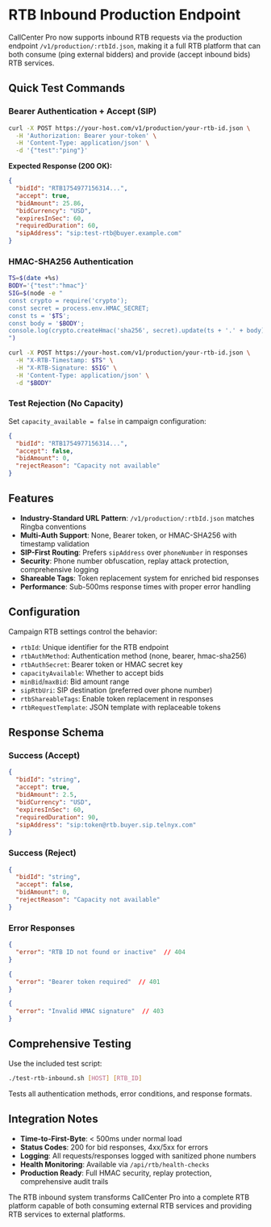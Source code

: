 # RTB Inbound Production Endpoint

CallCenter Pro now supports inbound RTB requests via the production endpoint `/v1/production/:rtbId.json`, making it a full RTB platform that can both consume (ping external bidders) and provide (accept inbound bids) RTB services.

## Quick Test Commands

### Bearer Authentication + Accept (SIP)
```bash
curl -X POST https://your-host.com/v1/production/your-rtb-id.json \
  -H 'Authorization: Bearer your-token' \
  -H 'Content-Type: application/json' \
  -d '{"test":"ping"}'
```

**Expected Response (200 OK):**
```json
{
  "bidId": "RTB1754977156314...",
  "accept": true,
  "bidAmount": 25.86,
  "bidCurrency": "USD",
  "expiresInSec": 60,
  "requiredDuration": 60,
  "sipAddress": "sip:test-rtb@buyer.example.com"
}
```

### HMAC-SHA256 Authentication
```bash
TS=$(date +%s)
BODY='{"test":"hmac"}'
SIG=$(node -e "
const crypto = require('crypto');
const secret = process.env.HMAC_SECRET;
const ts = '$TS';
const body = '$BODY';
console.log(crypto.createHmac('sha256', secret).update(ts + '.' + body).digest('base64'));
")

curl -X POST https://your-host.com/v1/production/your-rtb-id.json \
  -H "X-RTB-Timestamp: $TS" \
  -H "X-RTB-Signature: $SIG" \
  -H 'Content-Type: application/json' \
  -d "$BODY"
```

### Test Rejection (No Capacity)
Set `capacity_available = false` in campaign configuration:
```json
{
  "bidId": "RTB1754977156314...",
  "accept": false,
  "bidAmount": 0,
  "rejectReason": "Capacity not available"
}
```

## Features

- **Industry-Standard URL Pattern**: `/v1/production/:rtbId.json` matches Ringba conventions
- **Multi-Auth Support**: None, Bearer token, or HMAC-SHA256 with timestamp validation
- **SIP-First Routing**: Prefers `sipAddress` over `phoneNumber` in responses
- **Security**: Phone number obfuscation, replay attack protection, comprehensive logging
- **Shareable Tags**: Token replacement system for enriched bid responses
- **Performance**: Sub-500ms response times with proper error handling

## Configuration

Campaign RTB settings control the behavior:

- `rtbId`: Unique identifier for the RTB endpoint
- `rtbAuthMethod`: Authentication method (none, bearer, hmac-sha256)
- `rtbAuthSecret`: Bearer token or HMAC secret key
- `capacityAvailable`: Whether to accept bids
- `minBid`/`maxBid`: Bid amount range
- `sipRtbUri`: SIP destination (preferred over phone number)
- `rtbShareableTags`: Enable token replacement in responses
- `rtbRequestTemplate`: JSON template with replaceable tokens

## Response Schema

### Success (Accept)
```json
{
  "bidId": "string",
  "accept": true,
  "bidAmount": 2.5,
  "bidCurrency": "USD",
  "expiresInSec": 60,
  "requiredDuration": 90,
  "sipAddress": "sip:token@rtb.buyer.sip.telnyx.com"
}
```

### Success (Reject)
```json
{
  "bidId": "string",
  "accept": false,
  "bidAmount": 0,
  "rejectReason": "Capacity not available"
}
```

### Error Responses
```json
{
  "error": "RTB ID not found or inactive"  // 404
}
```

```json
{
  "error": "Bearer token required"  // 401
}
```

```json
{
  "error": "Invalid HMAC signature"  // 403
}
```

## Comprehensive Testing

Use the included test script:
```bash
./test-rtb-inbound.sh [HOST] [RTB_ID]
```

Tests all authentication methods, error conditions, and response formats.

## Integration Notes

- **Time-to-First-Byte**: < 500ms under normal load
- **Status Codes**: 200 for bid responses, 4xx/5xx for errors
- **Logging**: All requests/responses logged with sanitized phone numbers
- **Health Monitoring**: Available via `/api/rtb/health-checks`
- **Production Ready**: Full HMAC security, replay protection, comprehensive audit trails

The RTB inbound system transforms CallCenter Pro into a complete RTB platform capable of both consuming external RTB services and providing RTB services to external platforms.